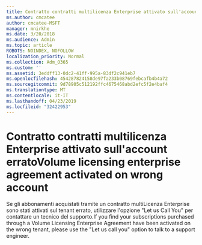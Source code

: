 ```yaml
---
title: Contratto contratti multilicenza Enterprise attivato sull'account errato
ms.author: cmcatee
author: cmcatee-MSFT
manager: mnirkhe
ms.date: 3/20/2018
ms.audience: Admin
ms.topic: article
ROBOTS: NOINDEX, NOFOLLOW
localization_priority: Normal
ms.collection: Adm_O365
ms.custom: ''
ms.assetid: 3eddff13-0dc2-41ff-995a-83df2c941eb7
ms.openlocfilehash: 454287824158de97fa233b08769febcafb4b4a72
ms.sourcegitcommit: 9d78905c512192ffc4675468abd2efc5f2e4baf4
ms.translationtype: MT
ms.contentlocale: it-IT
ms.lasthandoff: 04/23/2019
ms.locfileid: "32422953"
---
```

# <a name="volume-licensing-enterprise-agreement-activated-on-wrong-account"></a><span data-ttu-id="86c59-102">Contratto contratti multilicenza Enterprise attivato sull'account errato</span><span class="sxs-lookup"><span data-stu-id="86c59-102">Volume licensing enterprise agreement activated on wrong account</span></span>

<span data-ttu-id="86c59-103">Se gli abbonamenti acquistati tramite un contratto multiLicenza Enterprise sono stati attivati sul tenant errato, utilizzare l'opzione "Let us Call You" per contattare un tecnico del supporto.</span><span class="sxs-lookup"><span data-stu-id="86c59-103">If you find your subscriptions purchased through a Volume Licensing Enterprise Agreement have been activated on the wrong tenant, please use the "Let us call you" option to talk to a support engineer.</span></span>
  

